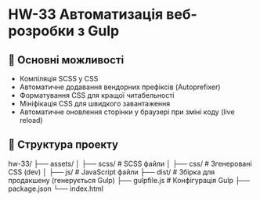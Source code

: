 # HW-33 Автоматизація веб-розробки з Gulp

## 🔹 Основні можливості
- Компіляція SCSS у CSS
- Автоматичне додавання вендорних префіксів (Autoprefixer)
- Форматування CSS для кращої читабельності
- Мініфікація CSS для швидкого завантаження
- Автоматичне оновлення сторінки у браузері при зміні коду (live reload)

## 📁 Структура проекту
hw-33/
├── assets/
│ ├── scss/ # SCSS файли
│ ├── css/ # Згенеровані CSS (dev)
│ ├── js/ # JavaScript файли
├── dist/ # Збірка для продакшену (генерується Gulp)
├── gulpfile.js # Конфігурація Gulp
├── package.json
└── index.html
